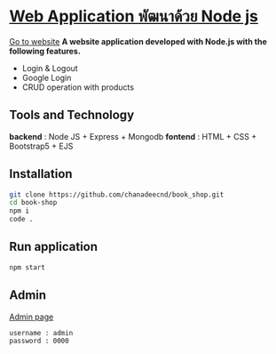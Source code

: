 # [Web Application พัฒนาด้วย Node js](https://nodejs-readdi.onrender.com)
[Go to website](https://nodejs-readdi.onrender.com)
**A website application developed with Node.js with the following features.**
 - Login & Logout
 - Google Login
 - CRUD operation with products

## Tools and Technology

**backend** : Node JS + Express + Mongodb 
**fontend** : HTML + CSS + Bootstrap5 + EJS
## Installation
``` bash
git clone https://github.com/chanadeecnd/book_shop.git
cd book-shop
npm i
code .
```

## Run application
``` bash
npm start
```

## Admin
[Admin page](https://nodejs-readdi.onrender.com/admin)
```bash
username : admin
password : 0000
```
